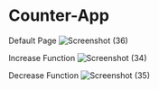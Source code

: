 # Counter-App
Default Page
![Screenshot (36)](https://user-images.githubusercontent.com/80855573/218572253-33f3a9d3-4553-483e-a593-721733275f11.png)

Increase Function
![Screenshot (34)](https://user-images.githubusercontent.com/80855573/218573007-32c8f843-7bad-436c-9fcf-d0d35a1c6abc.png)

Decrease Function
![Screenshot (35)](https://user-images.githubusercontent.com/80855573/218573226-5d7cd1a7-ba6f-4ad0-9cbf-c71fc490612c.png)
